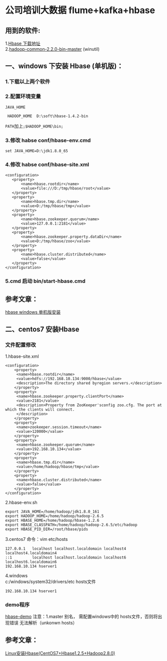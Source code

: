 # 公司培训大数据 flume+kafka+hbase   

## 用到的软件:
1.[Hbase 下载地址](http://archive.apache.org/dist/hbase/)  
2.[hadoop-common-2.2.0-bin-master](https://coding.net/u/panchenri/p/dubbo-soft/git?public=true) (winutil)  

## 一、windows 下安装 Hbase (单机版)：
### 1.下载以上两个软件   

### 2.配置环境变量  
 ``` JAVA_HOME  ```  
 
 ``` HADOOP_HOME  D:\soft\hbase-1.4.2-bin```  
 
 ``` PATH ```加上``` ;$HADOOP_HOME\bin;  ```

### 3.修改  habse conf/hbase-env.cmd  
   ```set JAVA_HOME=D:\jdk1.8.0_65  ```
   
### 4.修改 habse conf/hbase-site.xml    
    
 ```   
<configuration>
	<property>  
        <name>hbase.rootdir</name>  
        <value>file:///D:/tmp/hbase/root</value>  
    </property>  
    <property>  
        <name>hbase.tmp.dir</name>  
        <value>D:/tmp/hbase/tmp</value>  
    </property>  
    <property>  
        <name>hbase.zookeeper.quorum</name>  
        <value>127.0.0.1:2181</value>  
    </property>  
    <property>  
        <name>hbase.zookeeper.property.dataDir</name>  
        <value>D:/tmp/hbase/zoo</value>  
    </property>  
    <property>  
        <name>hbase.cluster.distributed</name>  
        <value>false</value>  
    </property>  
</configuration>
```

### 5.cmd 启动 bin/start-hbase.cmd

## 参考文章：  

[hbase windows 单机版安装](https://blog.csdn.net/qq_16829555/article/details/50514650)    




## 二、centos7 安装Hbase  

### 文件配置修改

1.hbase-site.xml
````
<configuration>
	<property>  
	 <name>hbase.rootdir</name>  
	 <value>hdfs://192.168.10.134:9000/hbase</value>  
	 <description>The directory shared byregion servers.</description>  
	</property>  
	<property>  
	 <name>hbase.zookeeper.property.clientPort</name>  
	 <value>2181</value>  
	 <description>Property from ZooKeeper'sconfig zoo.cfg. The port at which the clients will connect.  
	 </description>  
	</property>  
	<property>  
	 <name>zookeeper.session.timeout</name>  
	 <value>120000</value>  
	</property>  
	<property>  
	 <name>hbase.zookeeper.quorum</name>  
	 <value>192.168.10.134</value>  
	</property>  
	<property>  
	 <name>hbase.tmp.dir</name>  
	 <value>/home/hadoop/hbase/tmp</value>  
	</property>  
	<property>  
	 <name>hbase.cluster.distributed</name>  
	 <value>false</value>  
	</property>  
</configuration>
````  

2.hbase-env.sh   
`````
export JAVA_HOME=/home/hadoop/jdk1.8.0_161
export HADOOP_HOME=/home/hadoop/hadoop-2.6.5
export HBASE_HOME=/home/hadoop/hbase-1.2.6  
export HBASE_CLASSPATH=/home/hadoop/hadoop-2.6.5/etc/hadoop  
export HBASE_PID_DIR=/root/hbase/pids
`````

3.centos7 
命令：vim etc/hosts  
`````
127.0.0.1   localhost localhost.localdomain localhost4 localhost4.localdomain4
::1         localhost localhost.localdomain localhost6 localhost6.localdomain6
192.168.10.134 hserver1
`````

4.windows   
c:/windows/system32/drivers/etc  hosts文件
````
192.168.10.134 hserver1
````
### demo程序
 [hbase-demo](https://coding.net/u/panchenri/p/hbase-demo/git?public=true) 
 注意：1.master 别名， 需配置windows中的 hosts文件，否则将出现错误 无法解析（unkonwn hosts）  
 
## 参考文章：
[Linux安装Hbase(CentOS7+Hbase1.2.5+Hadoop2.8.0)](https://blog.csdn.net/pucao_cug/article/details/72229223)



